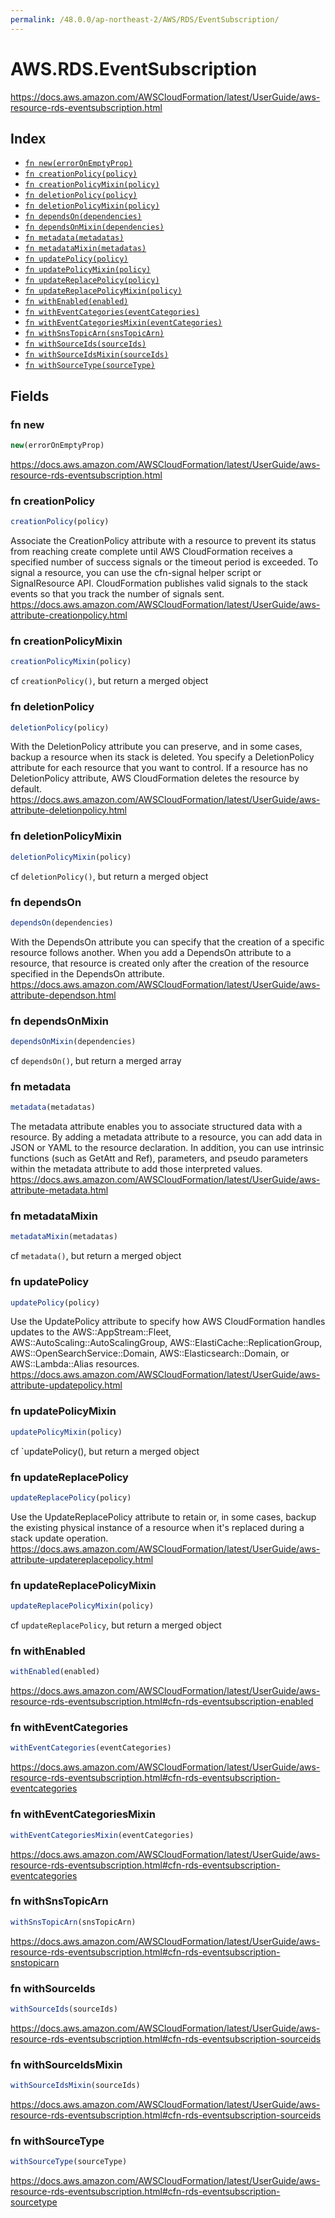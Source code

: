 ```yaml
---
permalink: /48.0.0/ap-northeast-2/AWS/RDS/EventSubscription/
---
```


# AWS.RDS.EventSubscription

https://docs.aws.amazon.com/AWSCloudFormation/latest/UserGuide/aws-resource-rds-eventsubscription.html

## Index

* [`fn new(errorOnEmptyProp)`](#fn-new)
* [`fn creationPolicy(policy)`](#fn-creationpolicy)
* [`fn creationPolicyMixin(policy)`](#fn-creationpolicymixin)
* [`fn deletionPolicy(policy)`](#fn-deletionpolicy)
* [`fn deletionPolicyMixin(policy)`](#fn-deletionpolicymixin)
* [`fn dependsOn(dependencies)`](#fn-dependson)
* [`fn dependsOnMixin(dependencies)`](#fn-dependsonmixin)
* [`fn metadata(metadatas)`](#fn-metadata)
* [`fn metadataMixin(metadatas)`](#fn-metadatamixin)
* [`fn updatePolicy(policy)`](#fn-updatepolicy)
* [`fn updatePolicyMixin(policy)`](#fn-updatepolicymixin)
* [`fn updateReplacePolicy(policy)`](#fn-updatereplacepolicy)
* [`fn updateReplacePolicyMixin(policy)`](#fn-updatereplacepolicymixin)
* [`fn withEnabled(enabled)`](#fn-withenabled)
* [`fn withEventCategories(eventCategories)`](#fn-witheventcategories)
* [`fn withEventCategoriesMixin(eventCategories)`](#fn-witheventcategoriesmixin)
* [`fn withSnsTopicArn(snsTopicArn)`](#fn-withsnstopicarn)
* [`fn withSourceIds(sourceIds)`](#fn-withsourceids)
* [`fn withSourceIdsMixin(sourceIds)`](#fn-withsourceidsmixin)
* [`fn withSourceType(sourceType)`](#fn-withsourcetype)

## Fields

### fn new

```ts
new(errorOnEmptyProp)
```

https://docs.aws.amazon.com/AWSCloudFormation/latest/UserGuide/aws-resource-rds-eventsubscription.html

### fn creationPolicy

```ts
creationPolicy(policy)
```

Associate the CreationPolicy attribute with a resource to prevent its status from reaching create complete until AWS CloudFormation receives a specified number of success signals or the timeout period is exceeded. To signal a resource, you can use the cfn-signal helper script or SignalResource API. CloudFormation publishes valid signals to the stack events so that you track the number of signals sent. 
https://docs.aws.amazon.com/AWSCloudFormation/latest/UserGuide/aws-attribute-creationpolicy.html

### fn creationPolicyMixin

```ts
creationPolicyMixin(policy)
```

cf `creationPolicy()`, but return a merged object

### fn deletionPolicy

```ts
deletionPolicy(policy)
```

With the DeletionPolicy attribute you can preserve, and in some cases, backup a resource when its stack is deleted. You specify a DeletionPolicy attribute for each resource that you want to control. If a resource has no DeletionPolicy attribute, AWS CloudFormation deletes the resource by default. 
https://docs.aws.amazon.com/AWSCloudFormation/latest/UserGuide/aws-attribute-deletionpolicy.html

### fn deletionPolicyMixin

```ts
deletionPolicyMixin(policy)
```

cf `deletionPolicy()`, but return a merged object

### fn dependsOn

```ts
dependsOn(dependencies)
```

With the DependsOn attribute you can specify that the creation of a specific resource follows another. When you add a DependsOn attribute to a resource, that resource is created only after the creation of the resource specified in the DependsOn attribute. 
https://docs.aws.amazon.com/AWSCloudFormation/latest/UserGuide/aws-attribute-dependson.html

### fn dependsOnMixin

```ts
dependsOnMixin(dependencies)
```

cf `dependsOn()`, but return a merged array

### fn metadata

```ts
metadata(metadatas)
```

The metadata attribute enables you to associate structured data with a resource. By adding a metadata attribute to a resource, you can add data in JSON or YAML to the resource declaration. In addition, you can use intrinsic functions (such as GetAtt and Ref), parameters, and pseudo parameters within the metadata attribute to add those interpreted values. 
https://docs.aws.amazon.com/AWSCloudFormation/latest/UserGuide/aws-attribute-metadata.html

### fn metadataMixin

```ts
metadataMixin(metadatas)
```

cf `metadata()`, but return a merged object

### fn updatePolicy

```ts
updatePolicy(policy)
```

Use the UpdatePolicy attribute to specify how AWS CloudFormation handles updates to the AWS::AppStream::Fleet, AWS::AutoScaling::AutoScalingGroup, AWS::ElastiCache::ReplicationGroup, AWS::OpenSearchService::Domain, AWS::Elasticsearch::Domain, or AWS::Lambda::Alias resources. 
https://docs.aws.amazon.com/AWSCloudFormation/latest/UserGuide/aws-attribute-updatepolicy.html

### fn updatePolicyMixin

```ts
updatePolicyMixin(policy)
```

cf `updatePolicy(), but return a merged object

### fn updateReplacePolicy

```ts
updateReplacePolicy(policy)
```

Use the UpdateReplacePolicy attribute to retain or, in some cases, backup the existing physical instance of a resource when it's replaced during a stack update operation. 
https://docs.aws.amazon.com/AWSCloudFormation/latest/UserGuide/aws-attribute-updatereplacepolicy.html

### fn updateReplacePolicyMixin

```ts
updateReplacePolicyMixin(policy)
```

cf `updateReplacePolicy`, but return a merged object

### fn withEnabled

```ts
withEnabled(enabled)
```

https://docs.aws.amazon.com/AWSCloudFormation/latest/UserGuide/aws-resource-rds-eventsubscription.html#cfn-rds-eventsubscription-enabled

### fn withEventCategories

```ts
withEventCategories(eventCategories)
```

https://docs.aws.amazon.com/AWSCloudFormation/latest/UserGuide/aws-resource-rds-eventsubscription.html#cfn-rds-eventsubscription-eventcategories

### fn withEventCategoriesMixin

```ts
withEventCategoriesMixin(eventCategories)
```

https://docs.aws.amazon.com/AWSCloudFormation/latest/UserGuide/aws-resource-rds-eventsubscription.html#cfn-rds-eventsubscription-eventcategories

### fn withSnsTopicArn

```ts
withSnsTopicArn(snsTopicArn)
```

https://docs.aws.amazon.com/AWSCloudFormation/latest/UserGuide/aws-resource-rds-eventsubscription.html#cfn-rds-eventsubscription-snstopicarn

### fn withSourceIds

```ts
withSourceIds(sourceIds)
```

https://docs.aws.amazon.com/AWSCloudFormation/latest/UserGuide/aws-resource-rds-eventsubscription.html#cfn-rds-eventsubscription-sourceids

### fn withSourceIdsMixin

```ts
withSourceIdsMixin(sourceIds)
```

https://docs.aws.amazon.com/AWSCloudFormation/latest/UserGuide/aws-resource-rds-eventsubscription.html#cfn-rds-eventsubscription-sourceids

### fn withSourceType

```ts
withSourceType(sourceType)
```

https://docs.aws.amazon.com/AWSCloudFormation/latest/UserGuide/aws-resource-rds-eventsubscription.html#cfn-rds-eventsubscription-sourcetype